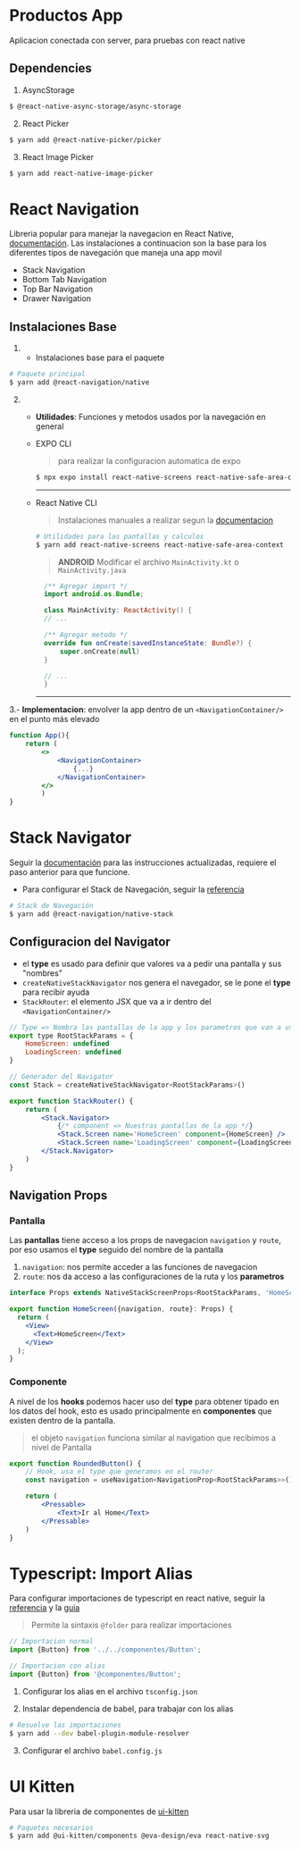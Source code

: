 # Productos App

Aplicacion conectada con server, para pruebas con react native

## Dependencies

1. AsyncStorage

```bash
$ @react-native-async-storage/async-storage
```

2. React Picker

```bash
$ yarn add @react-native-picker/picker
```

3. React Image Picker

```bash
$ yarn add react-native-image-picker
```

# React Navigation

Libreria popular para manejar la navegacion en React Native, [documentación](https://reactnavigation.org/docs/getting-started). Las instalaciones a continuacion son la base para los diferentes tipos de navegación que maneja una app movil

- Stack Navigation
- Bottom Tab Navigation
- Top Bar Navigation
- Drawer Navigation

## Instalaciones Base

1. - Instalaciones base para el paquete

```bash
# Paquete principal
$ yarn add @react-navigation/native
```

2.  - **Utilidades**: Funciones y metodos usados por la navegación en general

    - EXPO CLI

      > para realizar la configuracion automatica de expo

      ```bash
      $ npx expo install react-native-screens react-native-safe-area-context
      ```

        <hr/>

    - React Native CLI

      > Instalaciones manuales a realizar segun la [documentacion](https://reactnavigation.org/docs/getting-started#installing-dependencies-into-a-bare-react-native-project)

      ```bash
      # Utilidades para las pantallas y calculos
      $ yarn add react-native-screens react-native-safe-area-context
      ```

      > **ANDROID** Modificar el archivo `MainActivity.kt` o `MainActivity.java`

      ```kotlin
        /** Agregar import */
        import android.os.Bundle;

        class MainActivity: ReactActivity() {
        // ...

        /** Agregar metodo */
        override fun onCreate(savedInstanceState: Bundle?) {
            super.onCreate(null)
        }

        // ...
        }
      ```

      <hr/>

3.- **Implementacion**: envolver la app dentro de un `<NavigationContainer/>` en el punto más elevado

```jsx
function App(){
    return (
        <>
            <NavigationContainer>
                {...}
            </NavigationContainer>
        </>
        )
}
```

# Stack Navigator

Seguir la [documentación](https://reactnavigation.org/docs/hello-react-navigation) para las instrucciones actualizadas, requiere el paso anterior para que funcione.

- Para configurar el Stack de Navegación, seguir la [referencia](https://reactnavigation.org/docs/hello-react-navigation#creating-a-native-stack-navigator)

```bash
# Stack de Navegación
$ yarn add @react-navigation/native-stack
```

## Configuracion del Navigator

- el **type** es usado para definir que valores va a pedir una pantalla y sus "nombres"
- `createNativeStackNavigator` nos genera el navegador, se le pone el **type** para recibir ayuda
- `StackRouter`: el elemento JSX que va a ir dentro del `<NavigationContainer/>`

```jsx
// Type => Nombra las pantallas de la app y los parametros que van a usar
export type RootStackParams = {
    HomeScreen: undefined
    LoadingScreen: undefined
}

// Generador del Navigator
const Stack = createNativeStackNavigator<RootStackParams>()

export function StackRouter() {
    return (
        <Stack.Navigator>
            {/* component => Nuestras pantallas de la app */}
            <Stack.Screen name='HomeScreen' component={HomeScreen} />
            <Stack.Screen name='LoadingScreen' component={LoadingScreen} />
        </Stack.Navigator>
    )
}
```

## Navigation Props

### Pantalla

Las **pantallas** tiene acceso a los props de navegacion `navigation` y `route`, por eso usamos el **type** seguido del nombre de la pantalla

1. `navigation`: nos permite acceder a las funciones de navegacion
2. `route`: nos da acceso a las configuraciones de la ruta y los **parametros**

```jsx
interface Props extends NativeStackScreenProps<RootStackParams, 'HomeScreen'> {}

export function HomeScreen({navigation, route}: Props) {
  return (
    <View>
      <Text>HomeScreen</Text>
    </View>
  );
}
```

### Componente

A nivel de los **hooks** podemos hacer uso del **type** para obtener tipado en los datos del hook, esto es usado principalmente en **componentes** que existen dentro de la pantalla.

> el objeto `navigation` funciona similar al navigation que recibimos a nivel de Pantalla

```jsx
export function RoundedButton() {
    // Hook, usa el type que generamos en el router
    const navigation = useNavigation<NavigationProp<RootStackParams>>()

    return (
        <Pressable>
            <Text>Ir al Home</Text>
        </Pressable>
    )
}
```

# Typescript: Import Alias

Para configurar importaciones de typescript en react native, seguir la [referencia](https://reactnative.dev/docs/typescript#using-custom-path-aliases-with-typescript) y la [guia](https://www.youtube.com/watch?v=7H6ZuKpzT3k)

> Permite la sintaxis `@folder` para realizar importaciones

```ts
// Importacion normal
import {Button} from '../../componentes/Button';

// Importacion con alias
import {Button} from '@componentes/Button';
```

1. Configurar los alias en el archivo `tsconfig.json`

2. Instalar dependencia de babel, para trabajar con los alias

```bash
# Resuelve las importaciones
$ yarn add --dev babel-plugin-module-resolver
```

3. Configurar el archivo `babel.config.js`

# UI Kitten

Para usar la libreria de componentes de [ui-kitten](https://akveo.github.io/react-native-ui-kitten/docs/guides/getting-started#manual-installation)

```bash
# Paquetes necesarios
$ yarn add @ui-kitten/components @eva-design/eva react-native-svg
```
